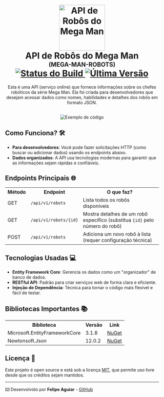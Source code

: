 <h1 align="center">
  <br />
  <img
    src="./_docs/assets/icon.png"
    alt="API de Robôs do Mega Man"
    width="150"
  />
  <br />
  <b>API de Robôs do Mega Man</b>
  <br />
  <sub
    ><sup><b>(MEGA-MAN-ROBOTS)</b></sup></sub
  >
  <br />
  <a
    href="https://github.com/felipeAguiarCode/MegaApiDotnetCore/actions/workflows/build.yml"
  >
    <img
      src="https://github.com/felipeAguiarCode/MegaApiDotnetCore/actions/workflows/build.yml/badge.svg"
      alt="Status do Build"
    />
  </a>
  <a href="https://github.com/felipeAguiarCode/MegaApiDotnetCore/releases/latest">
    <img
      src="https://img.shields.io/github/v/release/felipeAguiarCode/MegaApiDotnetCore"
      alt="Última Versão"
    />
  </a>
</h1>

<p align="center">
  Esta é uma API (serviço online) que fornece informações sobre os chefes robóticos da série Mega Man. 
  Ela foi criada para desenvolvedores que desejam acessar dados como nomes, habilidades e detalhes dos robôs em formato JSON.
  <br />
</p>

<p align="center">
  <br />
  <img src="./_docs/assets/carbon.png" alt="Exemplo de código" />
</p>

## Como Funciona? 🛠️

- **Para desenvolvedores**: Você pode fazer solicitações HTTP (como buscar ou adicionar dados) usando os endpoints abaixo.
- **Dados organizados**: A API usa tecnologias modernas para garantir que as informações sejam rápidas e confiáveis.

## Endpoints Principais 🌐

<table align="center">
  <tr>
    <th>Método</th>
    <th>Endpoint</th>
    <th>O que faz?</th>
  </tr>
  <tr>
    <td>GET</td>
    <td><code>/api/v1/robots</code></td>
    <td>Lista todos os robôs disponíveis</td>
  </tr>
  <tr>
    <td>GET</td>
    <td><code>/api/v1/robots/{id}</code></td>
    <td>Mostra detalhes de um robô específico (substitua <code>{id}</code> pelo número do robô)</td>
  </tr>
  <tr>
    <td>POST</td>
    <td><code>/api/v1/robots</code></td>
    <td>Adiciona um novo robô à lista (requer configuração técnica)</td>
  </tr>
</table>

## Tecnologias Usadas 💻

- **Entity Framework Core**: Gerencia os dados como um "organizador" de banco de dados.
- **RESTful API**: Padrão para criar serviços web de forma clara e eficiente.
- **Injeção de Dependência**: Técnica para tornar o código mais flexível e fácil de testar.

## Bibliotecas Importantes 📚

<table align="center">
  <tr>
    <th>Biblioteca</th>
    <th>Versão</th>
    <th>Link</th>
  </tr>
  <tr>
    <td>Microsoft.EntityFrameworkCore</td>
    <td>3.1.8</td>
    <td><a href="https://www.nuget.org/packages/Microsoft.EntityFrameworkCore/3.1.8">NuGet</a></td>
  </tr>
  <tr>
    <td>Newtonsoft.Json</td>
    <td>12.0.2</td>
    <td><a href="https://www.nuget.org/packages/Newtonsoft.Json/12.0.2">NuGet</a></td>
  </tr>
</table>

## Licença 📜
Este projeto é open source e está sob a licença [MIT](https://opensource.org/licenses/MIT), que permite uso livre desde que os créditos sejam mantidos.

---

⌨️ Desenvolvido por **Felipe Aguiar** - 
[GitHub](https://github.com/felipeAguiarCode)
